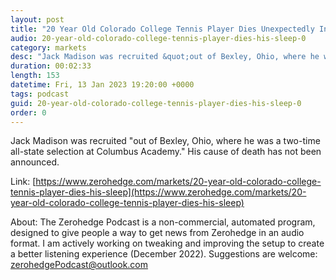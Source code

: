 ```yaml
---
layout: post
title: "20 Year Old Colorado College Tennis Player Dies Unexpectedly In His Sleep"
audio: 20-year-old-colorado-college-tennis-player-dies-his-sleep-0
category: markets
desc: "Jack Madison was recruited &quot;out of Bexley, Ohio, where he was a two-time all-state selection at Columbus Academy.&quot; His cause of death has not been announced."
duration: 00:02:33
length: 153
datetime: Fri, 13 Jan 2023 19:20:00 +0000
tags: podcast
guid: 20-year-old-colorado-college-tennis-player-dies-his-sleep-0
order: 0
---
```

Jack Madison was recruited &quot;out of Bexley, Ohio, where he was a two-time all-state selection at Columbus Academy.&quot; His cause of death has not been announced.

Link: [https://www.zerohedge.com/markets/20-year-old-colorado-college-tennis-player-dies-his-sleep](https://www.zerohedge.com/markets/20-year-old-colorado-college-tennis-player-dies-his-sleep)

About: The Zerohedge Podcast is a non-commercial, automated program, designed to give people a way to get news from Zerohedge in an audio format.  I am actively working on tweaking and improving the setup to create a better listening experience (December 2022).  Suggestions are welcome: [zerohedgePodcast@outlook.com](mailto:zerohedgePodcast@outlook.com)